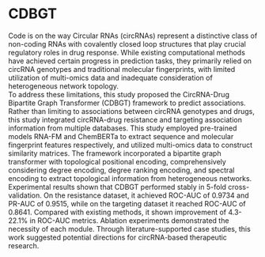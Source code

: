 # CDBGT
Code is on the way
Circular RNAs (circRNAs) represent a distinctive class of non-coding RNAs with covalently closed loop structures that play crucial regulatory roles in drug response. While existing computational methods have achieved certain progress in prediction tasks, they primarily relied on circRNA genotypes and traditional molecular fingerprints, with limited utilization of multi-omics data and inadequate consideration of heterogeneous network topology.	
	To address these limitations, this study proposed the CircRNA-Drug Bipartite Graph Transformer (CDBGT) framework to predict associations. Rather than limiting to associations between circRNA genotypes and drugs, this study integrated circRNA-drug resistance and targeting association information from multiple databases. This study employed pre-trained models RNA-FM and ChemBERTa to extract sequence and molecular fingerprint features respectively, and utilized multi-omics data to construct similarity matrices. The framework incorporated a bipartite graph transformer with topological positional encoding, comprehensively considering degree encoding, degree ranking encoding, and spectral encoding to extract topological information from heterogeneous networks.	
	Experimental results shown that CDBGT performed stably in 5-fold cross-validation. On the resistance dataset, it achieved ROC-AUC of 0.9734 and PR-AUC of 0.9515, while on the targeting dataset it reached ROC-AUC of 0.8641. Compared with existing methods, it shown improvement of 4.3-22.1% in ROC-AUC metrics. Ablation experiments demonstrated the necessity of each module. Through literature-supported case studies, this work suggested potential directions for circRNA-based therapeutic research. 
